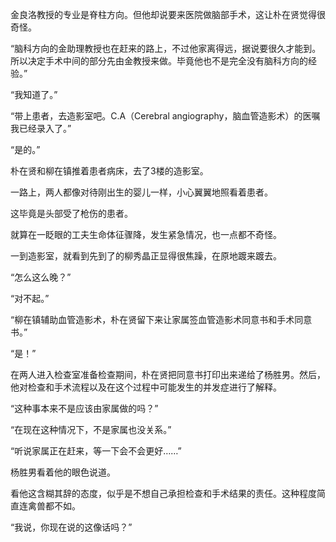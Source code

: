 金良洛教授的专业是脊柱方向。但他却说要来医院做脑部手术，这让朴在贤觉得很奇怪。

“脑科方向的金助理教授也在赶来的路上，不过他家离得远，据说要很久才能到。所以决定手术中间的部分先由金教授来做。毕竟他也不是完全没有脑科方向的经验。”

“我知道了。”

“带上患者，去造影室吧。C.A（Cerebral angiography，脑血管造影术）的医嘱我已经录入了。”

“是的。”

朴在贤和柳在镇推着患者病床，去了3楼的造影室。

一路上，两人都像对待刚出生的婴儿一样，小心翼翼地照看着患者。

这毕竟是头部受了枪伤的患者。

就算在一眨眼的工夫生命体征骤降，发生紧急情况，也一点都不奇怪。

一到造影室，就看到先到了的柳秀晶正显得很焦躁，在原地踱来踱去。

“怎么这么晚？”

“对不起。”

“柳在镇辅助血管造影术，朴在贤留下来让家属签血管造影术同意书和手术同意书。”

“是！”

在两人进入检查室准备检查期间，朴在贤把同意书打印出来递给了杨胜男。然后，他对检查和手术流程以及在这个过程中可能发生的并发症进行了解释。

“这种事本来不是应该由家属做的吗？”

“在现在这种情况下，不是家属也没关系。”

“听说家属正在赶来，等一下会不会更好……”

杨胜男看着他的眼色说道。

看他这含糊其辞的态度，似乎是不想自己承担检查和手术结果的责任。这种程度简直连禽兽都不如。

“我说，你现在说的这像话吗？”
